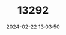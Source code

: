 ---
title: "13292"
category: "Mexistenasellus wilkensi"
draft: false
date: 2024-02-22 13:03:50
languages:
  English: ["Wilken's Stenasellid"]
---